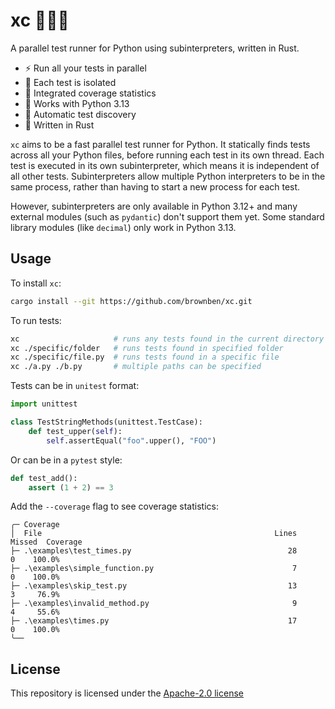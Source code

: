 # xc 🏃‍♂️‍➡️

A parallel test runner for Python using subinterpreters, written in Rust.

- ⚡️ Run all your tests in parallel
- 🔬 Each test is isolated
- 📔 Integrated coverage statistics
- 🤝 Works with Python 3.13
- 🔎 Automatic test discovery
- 🦀 Written in Rust

`xc` aims to be a fast parallel test runner for Python. It statically finds tests across all your Python files, before running each test in its own thread. Each test is executed in its own subinterpreter, which means it is independent of all other tests. Subinterpreters allow multiple Python interpreters to be in the same process, rather than having to start a new process for each test.

However, subinterpreters are only available in Python 3.12+ and many external modules (such as `pydantic`) don't support them yet. Some standard library modules (like `decimal`) only work in Python 3.13.

## Usage

To install `xc`:

```sh
cargo install --git https://github.com/brownben/xc.git
```

To run tests:

```sh
xc                     # runs any tests found in the current directory
xc ./specific/folder   # runs tests found in specified folder
xc ./specific/file.py  # runs tests found in a specific file
xc ./a.py ./b.py       # multiple paths can be specified
```

Tests can be in `unitest` format:

```python
import unittest

class TestStringMethods(unittest.TestCase):
    def test_upper(self):
        self.assertEqual("foo".upper(), "FOO")
```

Or can be in a `pytest` style:

```python
def test_add():
    assert (1 + 2) == 3
```

Add the `--coverage` flag to see coverage statistics:

```
╭─ Coverage
│  File                                                    Lines    Missed  Coverage
├─ .\examples\test_times.py                                   28         0    100.0%
├─ .\examples\simple_function.py                               7         0    100.0%
├─ .\examples\skip_test.py                                    13         3     76.9%
├─ .\examples\invalid_method.py                                9         4     55.6%
├─ .\examples\times.py                                        17         0    100.0%
╰──
```

## License

This repository is licensed under the [Apache-2.0 license](./LICENSE)

